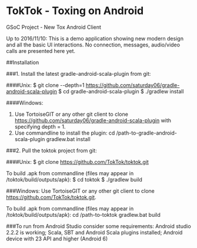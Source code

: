 # TokTok - Toxing on Android

GSoC Project - New Tox Android Client

Up to 2016/11/10: This is a demo application showing new modern design and all the basic UI interactions.
No connection, messages, audio/video calls are presented here yet.

##Installation

###1. Install the latest gradle-android-scala-plugin from git:

####Unix:
$ git clone --depth=1 https://github.com/saturday06/gradle-android-scala-plugin
$ cd gradle-android-scala-plugin
$ ./gradlew install

####Windows:
1) Use TortoiseGIT or any other git client to clone https://github.com/saturday06/gradle-android-scala-plugin with specifying depth = 1.
2) Use commandline to install the plugin:
cd /path-to-gradle-android-scala-plugin
gradlew.bat install

###2. Pull the toktok project from git:

####Unix:
$ git clone https://github.com/TokTok/toktok.git

To build .apk from commandline (files may appear in /toktok/build/outputs/apk):
$ cd toktok
$ ./gradlew build

###Windows:
Use TortoiseGIT or any other git client to clone https://github.com/TokTok/toktok.git.

To build .apk from commandline (files may appear in /toktok/build/outputs/apk):
cd /path-to-toktok
gradlew.bat build

###To run from Android Studio consider some requirements:
Android studio 2.2.2 is working; 
Scala, SBT and Android Scala plugins installed;
Android device with 23 API and higher (Android 6)

